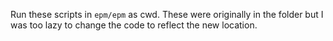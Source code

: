 Run these scripts in `epm/epm` as cwd. These were originally in the folder but I was too lazy to change the code to reflect the new location. 

